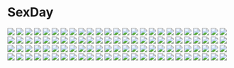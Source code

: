 # SexDay
![](https://konachan.com/image/ea2070690c6716e224eef14622db79ae/Konachan.com%20-%2062361%20jpeg_artifacts%20last_exile%20lavie_head%20range_murata.jpg)
![](https://konachan.com/image/c96306107786e2561cf78e154b4ae779/Konachan.com%20-%20211503%20animal%20blue_eyes%20bow%20brown_hair%20butterfly%20catgirl%20doggirl%20drink%20food%20grass%20long_hair%20original%20pink_hair%20short_hair%20socks%20tail%20tree%20watermark%20xiangtu.jpg)
![](https://konachan.com/image/228fec9616c2bc7d14907c0ba4ca81bf/Konachan.com%20-%2079157%20arcana_heart%20bed%20blue_eyes%20blush%20bra%20brown_hair%20elbow_gloves%20garter_belt%20gloves%20panties%20thighhighs%20underwear.jpg)
![](https://konachan.com/image/b6c0463e5367fc0c1f48f69bf2aa863d/Konachan.com%20-%2080228%20akiyama_mio%20bikini%20chibi%20hirasawa_yui%20k-on%21%20kotobuki_tsumugi%20nakano_azusa%20swimsuit%20tainaka_ritsu.jpg)
![](https://konachan.com/jpeg/cc646e748f156b8aa10d8672f948e68e/Konachan.com%20-%2018435%20bikini%20fate_testarossa%20mahou_shoujo_lyrical_nanoha%20reinforce_zwei%20swimsuit%20takamachi_nanoha%20umbrella%20yagami_hayate.jpg)
![](https://konachan.com/image/7617e24e24ca4ffd6d1e2bac616ec11d/Konachan.com%20-%2067150%20hatsune_miku%20twintails%20vocaloid%20world_is_mine_%28vocaloid%29.jpg)
![](https://konachan.com/jpeg/a7d45467431c700d4862c6001ae05c92/Konachan.com%20-%20125068%202girls%20anus%20ass%20blush%20bomi%20breasts%20censored%20game_cg%20hiiragi_yamame%20kajiki_hime%20molamola_software%20nipples%20nude%20omae_no_pantsu_wa_nani-iro_da%21%20pussy.jpg)
![](https://konachan.com/jpeg/56eaf2f6f978bad5ca4c84c44d5d78ec/Konachan.com%20-%20262011%20abe_nana%20bikini%20brown_hair%20group%20idolmaster%20idolmaster_cinderella_girls%20kimura_natsuki%20maekawa_miku%20mirimo01%20short_hair%20swimsuit%20tada_riina%20wink.jpg)
![](https://konachan.com/jpeg/385902ecfc03c00d260cd1114873c1a2/Konachan.com%20-%20173608%20blue_eyes%20blue_hair%20bunny%20buzaishi%20flowers%20hatsune_miku%20thighhighs%20vocaloid%20wings.jpg)
![](https://konachan.com/jpeg/bd3e19bd06f8abcc9f449daf78474732/Konachan.com%20-%20167066%202girls%20black_hair%20bones%20clouds%20landscape%20long_hair%20melonsoda%20original%20scenic%20short_hair%20shorts%20skull%20sky%20tree%20water.jpg)
![](https://konachan.com/image/4315c6fef85e606ff47deb0b34dc1558/Konachan.com%20-%20130495%202girls%20aoki_reika%20blue_eyes%20blue_hair%20blush%20bow%20green_eyes%20green_hair%20long_hair%20precure%20school_uniform%20short_hair%20shoujo_ai%20skirt%20smile_precure%21.jpg)
![](https://konachan.com/image/47404d14e9acb5c17f8c723f6de4fdbb/Konachan.com%20-%20101223%20bra%20breasts%20brown_hair%20cleavage%20game_cg%20hoshino_ouji%20hoshi_no_ouji-kun%20male%20qp%3Aflapper%20tagme_%28artist%29%20tagme_%28character%29%20underwear.jpg)
![](https://konachan.com/jpeg/40a411ee0023008a9f3cb47ea6f9bbee/Konachan.com%20-%20298827%20blonde_hair%20breasts%20cleavage%20cross%20crown%20elbow_gloves%20fate_grand_order%20fate_%28series%29%20gloves%20gray%20green_eyes%20leotard%20short_hair%20skintight%20thighhighs.jpg)
![](https://konachan.com/image/c3d6bb867926c0819437987a30187fb0/Konachan.com%20-%20215874%20animal%20animal_ears%20bell%20blonde_hair%20boots%20braids%20green_eyes%20monster_hunter%20pantyhose%20pointed_ears%20ponytail%20scarlet_%28dango%29.jpg)
![](https://konachan.com/image/46784e11116cedbb39be5d05427027e6/Konachan.com%20-%20132461%20glasses%20hajime%20nagato_yuki%20orange_eyes%20purple_hair%20scarf%20school_uniform%20short_hair%20suzumiya_haruhi_no_yuutsu.jpg)
![](https://konachan.com/jpeg/9907d09b1baa65c595592a251747e571/Konachan.com%20-%20131488%20animal_ears%20blush%20collar%20green_eyes%20green_hair%20heart%20kasodani_kyouko%20tail%20touhou%20yamasan.jpg)
![](https://konachan.com/image/b08cc203b944024600cf1ca2fd132f01/Konachan.com%20-%2037870%20blue_eyes%20blue_hair%20boots%20gloves%20kiddy_grade%20lumiere%20thighhighs.jpg)
![](https://konachan.com/jpeg/9f5cb46f44c60338f0d754b7789d009d/Konachan.com%20-%20164793%20blue_eyes%20game_cg%20kizuna_%28reminiscence%29%20reminiscence%20tigre_soft%20tomose_shunsaku.jpg)
![](https://konachan.com/jpeg/e0e021ec9a7cd2475445e9a64b6163bc/Konachan.com%20-%20272996%20anthropomorphism%20blue_eyes%20blush%20breasts%20cum%20gray_hair%20kantai_collection%20navel%20nipples%20nironiro%20penis%20pussy%20sex%20short_hair%20uncensored.jpg)
![](https://konachan.com/jpeg/308eae112806b6b6abf36e1a2ecf39bd/Konachan.com%20-%20208876%20blush%20breasts%20censored%20momo_velia_deviluke%20nipples%20nude%20pink_eyes%20pink_hair%20pussy%20short_hair%20spread_legs%20spread_pussy%20to_love_ru%20yabuki_kentarou.jpg)
![](https://konachan.com/image/84833c3946c17f805121cfdb0f7bc1b5/Konachan.com%20-%20110296%20hidan_no_aria%20jeanne_d%27arc_%28hidan_no_aria%29%20kobuichi%20ribbons%20school_uniform%20white_hair.jpg)
![](https://konachan.com/image/f953bd2bbdc9f8433f028390de9a9c53/Konachan.com%20-%20133031%20clouds%20hat%20kodatino%20long_hair%20original%20pink_eyes%20pink_hair%20thighhighs%20twintails.jpg)
![](https://konachan.com/jpeg/c37727b12fd813dc19e7ba99b7ae9167/Konachan.com%20-%2077691%20game_cg%20iro_ni_ide_ni_keri_waga_koi_wa%20kaede_yuzuna%20narumi_yuu%20pantyhose%20school_uniform%20windmill_%28company%29.jpg)
![](https://konachan.com/image/fd071768e7d047569565ef45164f2f55/Konachan.com%20-%2097826%20akemi_homura%20jpeg_artifacts%20mahou_shoujo_madoka_magica%20senya_fuurin.jpg)
![](https://konachan.com/jpeg/90f15668be157a6b40abc4d5ec15496e/Konachan.com%20-%20183808%20bow%20game_cg%20garden_soft%20hat%20long_hair%20love_replica%20panties%20purple_hair%20sakura_mizuho%20school_uniform%20spread_legs%20takada_kazuhiro%20thighhighs%20underwear.jpg)
![](https://konachan.com/jpeg/4348da2c1fb1a24bfca2bce7c264fa8a/Konachan.com%20-%20187512%20anapom%20ass%20bed%20blush%20food%20game_cg%20long_hair%20ootori_maria%20panties%20pocky%20studio_ryokucha%20thighhighs%20underwear.jpg)
![](https://konachan.com/jpeg/73d7cf6b04f803469531bfb7191bad1a/Konachan.com%20-%20255234%20aoi_tori%20clouds%20game_cg%20gray_hair%20koku%20long_hair%20male%20mary_harker%20purple_software%20scenic%20sky%20sunset.jpg)
![](https://konachan.com/image/970370b0dc2bfaf2bab3523a763a7a34/Konachan.com%20-%20117229%20honda_masazumi%20kyoukai_senjou_no_horizon%20long_hair.jpg)
![](https://konachan.com/image/b73c68f959b205dda5cc09292fd39e16/Konachan.com%20-%20195912%20blush%20breasts%20cameltoe%20headphones%20long_hair%20panties%20pink_eyes%20pink_hair%20skirt%20sonico%20super_sonico%20thighhighs%20train%20underwear%20upskirt%20v-mag.jpg)
![](https://konachan.com/image/a932f17fe278c2951cf15456cfe789ef/Konachan.com%20-%20175164%20apron%20bandage%20bandaid%20blush%20braids%20cake%20chibi%20collar%20drink%20eyepatch%20food%20glasses%20gloves%20group%20hat%20headband%20ponytail%20sarashi%20skirt%20socks%20swimsuit.jpg)
![](https://konachan.com/image/4c640cd40c7beaf8f3f59ebbdbc8868b/Konachan.com%20-%20262131%20animal%20ass%20blonde_hair%20dress%20horns%20mito_yoshihiro%20original%20panties%20pointed_ears%20red_eyes%20sheep%20sheepgirl%20thighhighs%20underwear%20wink.jpg)
![](https://konachan.com/jpeg/7b60eddffe8fa91606586907fbe890c5/Konachan.com%20-%20256920%20aqua_eyes%20azur_lane%20bow%20breasts%20cleavage%20dress%20flowers%20gloves%20headdress%20long_hair%20ponytail%20summer_dress%20tagme_%28artist%29%20tree%20twintails%20white_hair.jpg)
![](https://konachan.com/image/3ad30d82eb42f8070c18db818503bad7/Konachan.com%20-%2015662%20amy%20bakuretsu_tenshi%20computer%20hakua_ugetsu.jpg)
![](https://konachan.com/image/4cb6ee9fb7b3b68859f0fef73622fd4e/Konachan.com%20-%20141972%20brown_hair%20elbow_gloves%20gloves%20long_hair%20merontomari%20pink_eyes%20skirt%20sword%20sword_art_online%20thighhighs%20weapon%20yuuki_asuna.jpg)
![](https://konachan.com/image/689c8374dc8b42ae6654f77c17db9070/Konachan.com%20-%20210490%202girls%20anthropomorphism%20breasts%20cleavage%20eyepatch%20happa_%28cloverppd%29%20kantai_collection%20no_bra%20open_shirt%20short_hair%20tatsuta_%28kancolle%29.jpg)
![](https://konachan.com/image/3b1e905d7042f0d52742f3c9896ebc82/Konachan.com%20-%20282899%20giba_%28out-low%29%20idolmaster%20idolmaster_million_live%21%20kikuchi_makoto%20kitazawa_shiho%20sakuramori_kaori%20shimabara_elena.jpg)
![](https://konachan.com/jpeg/c181e644b207f61d2573382e186c9e58/Konachan.com%20-%20201699%20akine_%28kuroyuri%29%20bed%20blue_eyes%20blue_hair%20long_hair%20nude%20sound_voltex.jpg)
![](https://konachan.com/jpeg/7241ef93725b087976a8d7f751abc1b6/Konachan.com%20-%20265778%20bow%20bunny%20candy%20dress%20flowers%20headdress%20lollipop%20original%20rose%20short_hair%20teddy_bear%20teracoot%20wristwear.jpg)
![](https://konachan.com/image/8c22e81ee960fb174d787135f8b1fe68/Konachan.com%20-%2050687%20alice_parade%20chibi%20inemuri_yamane%20itou_noiji%20shirousagi_silk%20thighhighs%20unisonshift.jpg)
![](https://konachan.com/image/96eec36d7596409a811f4af56d69857a/Konachan.com%20-%20306411%20anthropomorphism%20ass%20azur_lane%20blush%20bodysuit%20gray_hair%20long_hair%20mecha%20mechagirl%20prinz_eugen_%28azur_lane%29%20red_eyes%20twintails%20yusha_%28m-gata%29.jpg)
![](https://konachan.com/image/8a147fda42affdccc905f638a2f1d834/Konachan.com%20-%20184969%20babidi%20bee_%28dragonball%29%20dabura%20dekopin08%20dragonball%20gotenks%20kaioushin%20kibito%20majin_buu%20mr._satan%20piccolo%20son_gohan%20son_goku%20uub%20vegeta%20vegetto.jpg)
![](https://konachan.com/image/0c2854ad3870b8c23a313c176293aa57/Konachan.com%20-%20292979%20breasts%20brown_hair%20censored%20cum%20fellatio%20fingering%20glasses%20green_eyes%20nipples%20original%20panties%20penis%20sblack%20short_hair%20thighhighs%20underwear.jpg)
![](https://konachan.com/image/47906e3e92bd5e5ab0401db8901b4519/Konachan.com%20-%20133524%20animal%20bird%20brown_eyes%20green_hair%20idolmaster%20masakichi_%28crossroad%29%20otonashi_kotori%20rainbow%20sky.jpg)
![](https://konachan.com/image/5ff34ea46e65578e97e8fd086ba5bd08/Konachan.com%20-%20272211%202girls%20breasts%20brown_eyes%20brown_hair%20chijou_noko%20chikanoko%20choker%20clouds%20dress%20long_hair%20pink_hair%20sky%20stars%20sunset%20tsugou_makina%20twintails%20wristwear.jpg)
![](https://konachan.com/jpeg/3c037215d2e708cf706536dbbcea990c/Konachan.com%20-%20141621%20aqua_eyes%20blue%20blue_hair%20blush%20bow%20cirno%20dress%20fairy%20kurot%20short_hair%20touhou%20wings.jpg)
![](https://konachan.com/image/75e09af59408b283943e53c203eaa962/Konachan.com%20-%205491%20animal_ears%20doggirl%20tagme%20tail.jpg)
![](https://konachan.com/jpeg/d9cf7d7dfda95d5229690618f802be5c/Konachan.com%20-%20272139%20anus%20ass%20blush%20breasts%20brown_hair%20censored%20frill%20game_cg%20headdress%20long_hair%20maid%20navel%20nipples%20no_bra%20nopan%20penis%20pussy%20sex%20takao_sana%20tears.jpg)
![](https://konachan.com/jpeg/70b83605d0c85b2ca529d1f015552e9a/Konachan.com%20-%20176711%20amagai_yukino%20blue_eyes%20breast_grab%20brown_hair%20candysoft%20censored%20game_cg%20navel%20nude%20penis%20pussy%20sex%20tsushima_hakari%20tsuyokiss_next.jpg)
![](https://konachan.com/jpeg/e965e0649e0456c83e0b85358d9d915b/Konachan.com%20-%20195860%20breasts%20choker%20cleavage%20game_cg%20gray_hair%20headdress%20long_hair%20sakura_angels%20tagme%20thighhighs%20wanaca%20weapon%20winged_cloud%20yellow_eyes.jpg)
![](https://konachan.com/image/8da2bbb68008e649f2c6e5f7f390edcf/Konachan.com%20-%2010830%20tagme.jpg)
![](https://konachan.com/image/2a6a62f9a7baa2b76ffb844fbe6832e7/Konachan.com%20-%20177380%20armor%20artoria_pendragon_%28all%29%20blonde_hair%20dress%20fate_%28series%29%20fate_stay_night%20green_eyes%20ribbons%20saber%20shirabi_%28life-is-free%29%20sword%20weapon%20white.jpg)
![](https://konachan.com/image/59fe6057ce733fc3b33612c3f13e2c62/Konachan.com%20-%20249142%20gray_hair%20long_hair%20original%20pixiv_fantasia%20polychromatic%20red_eyes%20yuushouku.jpg)
![](https://konachan.com/image/a33e5cbf08001a4a1d18b7c7639081f6/Konachan.com%20-%20122791%20blue_hair%20clouds%20dress%20dualscreen%20hat%20hinanawi_tenshi%20kirise_mitsuru%20red_eyes%20sky%20sword%20tagme%20touhou%20weapon.jpg)
![](https://konachan.com/image/74976a559bfbb739c5c76d94e17ab141/Konachan.com%20-%20184976%20matsura_ichirou%20original%20water%20waterfall.jpg)
![](https://konachan.com/jpeg/52f13dd5e9a7f53837f44c63140168b8/Konachan.com%20-%20151034%20couch%20game_cg%20giga%20kajiya_ayano%20kiss%20kiss_bell%20mikoto_akemi%20tie%20underwear.jpg)
![](https://konachan.com/jpeg/1ccc241e0074a2e0c50fca5d5afffbd2/Konachan.com%20-%20259738%20blue_eyes%20blue_hair%20blush%20breasts%20censored%20navel%20nipples%20nude%20pussy%20rem_%28re%3Azero%29%20short_hair%20silly_%28marinkomoe%29%20white.jpg)
![](https://konachan.com/image/27053669ed861ce53d345829d06aa565/Konachan.com%20-%2051457%20hachune_miku%20hatsune_miku%20leek%20open_shirt%20panties%20striped_panties%20thighhighs%20underwear%20vocaloid.jpg)
![](https://konachan.com/jpeg/4f7f21936de4b2480369b150e7cc430f/Konachan.com%20-%20219292%20blonde_hair%20ganesagi%20glasses%20original%20school_uniform%20white%20yellow_eyes.jpg)
![](https://konachan.com/jpeg/c80dde4bc251bc087362a764037ed144/Konachan.com%20-%20249478%20animal%20bird%20breasts%20cleavage%20cropped%20dress%20eruthika%20gun%20hat%20long_hair%20mask%20red_eyes%20tree_of_savior%20weapon%20white_hair.jpg)
![](https://konachan.com/image/b65c08f158bf7cf0b3184eeaa29444f4/Konachan.com%20-%2063586%20censored%20favorite%20game_cg%20hoshizora_no_memoria%20tagme.jpg)
![](https://konachan.com/image/63c15455eda4213c55e5fbd041106140/Konachan.com%20-%20195179%20ass%20cameltoe%20kakiage_hiroba%20original%20panties%20school_uniform%20skirt%20underwear%20upskirt.jpg)
![](https://konachan.com/image/70b69115f2bf668bd9450a98a650365f/Konachan.com%20-%2080852%202girls%20brown_eyes%20brown_hair%20butterfly%20original%20ribbons%20twins.jpg)
![](https://konachan.com/jpeg/9b0acf70a655d219d8e6cfef22fec8ac/Konachan.com%20-%20300274%20blue%20blush%20brown_eyes%20brown_hair%20close%20matsui_hiroaki%20original%20twintails.jpg)
![](https://konachan.com/image/9b6e6990952eeade370ec8f365a37ff1/Konachan.com%20-%2077182%20bloomers%20brown_eyes%20brown_hair%20gym_uniform%20painpa.jpg)
![](https://konachan.com/jpeg/1bd4ce431fe51ac1ef6ed309c4bed18d/Konachan.com%20-%20229214%20animal_ears%20ball%20blush%20bow%20catgirl%20futoshi_ame%20original%20pink_eyes%20pink_hair.jpg)
![](https://konachan.com/jpeg/3f3ecd69025bc4f8a44db001507f334c/Konachan.com%20-%20247952%202girls%20bikini%20black_hair%20blonde_hair%20drink%20flowers%20food%20fruit%20game_console%20gamers%21%20green_eyes%20long_hair%20short_hair%20swimsuit%20tendou_karen.jpg)
![](https://konachan.com/jpeg/c5914dfa760200d43e77ca258556c3ad/Konachan.com%20-%20284243%20blush%20choker%20close%20dress%20fukunoki_tokuwa%20long_hair%20mashiro_kanon%20pointed_ears%20red_eyes%20ribbons%20signed%20summer_dress%20twintails%20white%20white_hair.jpg)
![](https://konachan.com/image/403979d166fa101507a761163430e79d/Konachan.com%20-%2030646%20bed%20panties%20striped_panties%20takeda_hiromitsu%20thighhighs%20topless%20underwear.jpg)
![](https://konachan.com/image/aeb74d68000551df575924fbc3e534cd/Konachan.com%20-%20147274%20animal%20aqua_eyes%20bird%20brown_hair%20chinese_clothes%20daro_%28645046276%29%20long_hair%20luo_tianyi%20twintails%20umbrella%20vocaloid%20vocaloid_china.jpg)
![](https://konachan.com/jpeg/deee4a11669afc1e6fd557888bf9172e/Konachan.com%20-%20252295%20houjuu_nue%20ryosios%20touhou.jpg)
![](https://konachan.com/jpeg/22b5abe50ed9c62c33d1eb5045031b35/Konachan.com%20-%2092506%20blonde_hair%20game_cg%20green_eyes%20kanemoto_akari%20kobuichi%20long_hair%20noble_works%20school_uniform%20tie%20yuzusoft.jpg)
![](https://konachan.com/image/492f403b7af2cfa85dd00a9fdbc5e5de/Konachan.com%20-%20301520%20animal_ears%20arknights%20bed%20blush%20dress%20gray_hair%20green_eyes%20kal%27tsit_%28arknights%29%20kashiyarrm%20long_hair.jpg)
![](https://konachan.com/image/32b6bbfede399902fa2bd9ecf720fad8/Konachan.com%20-%20251325%20blonde_hair%20blue_eyes%20blue_hair%20braids%20breasts%20cape%20cropped%20gamers%21%20green_eyes%20hat%20long_hair%20megami%20pink_hair%20scan%20short_hair%20wings%20witch_hat.jpg)
![](https://konachan.com/jpeg/aa96590877ed528bb502463f6a2fc2f9/Konachan.com%20-%2020292%20azumanga_daioh%20tanizaki_yukari.jpg)
![](https://konachan.com/image/3b83235f6dd1dae659cb71d4245dcf69/Konachan.com%20-%20104678%202girls%20blonde_hair%20blue_eyes%20blue_hair%20brown_eyes%20chain%20hat%20kirisame_marisa%20long_hair%20mima%20spiral_%28artist%29%20staff%20touhou%20wink%20witch.jpg)
![](https://konachan.com/image/b1e8d484a5fc57db7bb74afae7cb0563/Konachan.com%20-%2077856%20animal_ears%20bunny_ears%20bunnygirl%20fang%20gun%20nopan%20original%20red_eyes%20weapon.jpg)
![](https://konachan.com/image/8015147b545ccbb9fb6b85aa280a9bf6/Konachan.com%20-%20184555%202girls%20katana%20konpaku_youmu%20saigyouji_yuyuko%20sword%20touhou%20weapon%20yukizumi_remon.jpg)
![](https://konachan.com/jpeg/a46ef03039ffc56bd65de7a6db8090ab/Konachan.com%20-%20158129%202girls%20ass%20blue_eyes%20blue_hair%20kurokami_medaka%20medaka_box%20panties%20purple_hair%20school_uniform%20thighhighs%20torn_clothes%20underwear%20white%20zettai_ryouiki.jpg)
![](https://konachan.com/jpeg/ab12074af10c47bab41e9b83612281fa/Konachan.com%20-%20272419%20armor%20ass%20blush%20bondage%20breasts%20cape%20elbow_gloves%20game_cg%20gloves%20nipples%20purple_hair%20pussy%20pussy_juice%20rope%20samurai%20thighhighs%20torn_clothes%20uncensored.jpg)
![](https://konachan.com/jpeg/6c26de3d596c118a67248a3f7f45edd0/Konachan.com%20-%20272555%20book%20breasts%20chain%20cleavage%20cross%20feathers%20flowers%20game_cg%20headdress%20long_hair%20mirror_%28game%29%20necklace%20petals%20red_eyes%20tagme_%28artist%29%20white_hair.jpg)
![](https://konachan.com/image/2d0cf98d0057799e016ad339d189f68f/Konachan.com%20-%2030641%20tagme.jpg)
![](https://konachan.com/jpeg/258544c42cf04f7301685b9c714d6448/Konachan.com%20-%20163371%20breasts%20cleavage%20dokidoki%21_precure%20long_hair%20precure%20red_eyes%20red_hair%20skirt%20yayayoruyoru.jpg)
![](https://konachan.com/image/0ba16f9af4ca250209ba3ad786cd2a00/Konachan.com%20-%20195900%20breasts%20censored%20cum%20game_cg%20harvest_overray%20long_hair%20nipples%20nironiro%20nude%20pink_hair%20purple_eyes%20pussy%20tamaki_yuuka%20white_hair%20yatsurugi_komachi.jpg)
![](https://konachan.com/jpeg/7d57d94a983807de2d31cecef7e88e12/Konachan.com%20-%2023354%20azumanga_daioh%20cyan%20ipod%20kimura%20parody%20silhouette.jpg)
![](https://konachan.com/image/084156ae6b3d91c432466327b9036e9b/Konachan.com%20-%2052352%20akiba_rika%20ezaki_yuuichi%20hanbun_no_tsuki_ga_noboru_sora%20yamamoto_keiji.jpg)
![](https://konachan.com/jpeg/0b5f34c2ea263514272e46e9aefe3bbb/Konachan.com%20-%2082793%20kikuchi_seiji%20open_shirt%20tagme.jpg)
![](https://konachan.com/jpeg/0f2e1bbfd69790faf5a282a0291196d2/Konachan.com%20-%2073208%20animal_ears%20bra%20lynette_bishop%20panties%20strike_witches%20tail%20thighhighs%20underwear.jpg)
![](https://konachan.com/image/e0215f8f88aed1922bc7047bff6b7292/Konachan.com%20-%2030647%20black_eyes%20long_hair%20scarf%20shiro_%28octet%29.jpg)
![](https://konachan.com/image/aa8cc77f033b6572bfc80c7bd5c9d943/Konachan.com%20-%20122807%20game_cg%20kitahara_haruki%20male%20ogiso_setsuna%20white_album_2.jpg)
![](https://konachan.com/image/22a4727589f5b2521c60eead2d2cd362/Konachan.com%20-%209172%20disgaea%20pleinair%20pointed_ears.jpg)
![](https://konachan.com/image/af9115ae03331059c6d72773163cf074/Konachan.com%20-%20283715%20blush%20cameltoe%20loli%20lyricbox%20original%20panties%20racer_%28magnet%29%20spread_legs%20thighhighs%20underwear.jpg)
![](https://konachan.com/image/8b7401f746519aadb467c75b32f4b7f0/Konachan.com%20-%20201140%20animal%20anthropomorphism%20ass%20bow%20cat%20gray_hair%20jpeg_artifacts%20kantai_collection%20long_hair%20murakumo_%28kancolle%29%20orange_eyes%20pantyhose%20ribbons%20throtem.jpg)
![](https://konachan.com/jpeg/df9438cb7feaedf6fce8a28ba8185908/Konachan.com%20-%20226899%20amatsuka_mao%20amatsuka_megumi%20gj_bu%20kannazuki_tamaki%20kirara_bernstein%20male%20shinomiya_kyouya%20sumeragi_shion%20yuuki_tatsuya.jpg)
![](https://konachan.com/jpeg/43a08fa254c6a4e954a26301eb0c1981/Konachan.com%20-%20239022%20aqua_eyes%20aqua_hair%20breasts%20dress%20maid%20rem_%28re%3Azero%29%20re%3Azero_kara_hajimeru_isekai_seikatsu%20ribbons%20short_hair%20vector.jpg)
![](https://konachan.com/jpeg/bc7d2bf8e52a684646b4142e55be6f46/Konachan.com%20-%20226546%203d%20landscape%20nobody%20original%20scenic%20tree%20waisshu_%28sougyokyuu%29%20water%20windmill.jpg)
![](https://konachan.com/image/55ff4b21f786caceaa61ef5abd6221f5/Konachan.com%20-%2057383%20fue%20kino_kyouka%20rococoworks%20volume7.jpg)
![](https://konachan.com/jpeg/77419dfbc8c00578dff9ae883b18144d/Konachan.com%20-%20221594%20vocaloid%20wogura.jpg)
![](https://konachan.com/image/75c783a73c8958f0c59c30327904c9e9/Konachan.com%20-%2046652%20breast_hold%20kurono_kurumu%20rosario%2Bvampire%20scan%20school_swimsuit%20sendo_yukari%20swimsuit%20topless.jpg)
![](https://konachan.com/image/b17e528d53da57f1ad2d30bfd1bcf6ee/Konachan.com%20-%2074512%20angel_beats%21%20tk.jpg)
![](https://konachan.com/jpeg/983cb967e0aab49a1282fa7056acb909/Konachan.com%20-%20141770%20blue_hair%20cat_smile%20cherry%20chibi%20drink%20food%20fruit%20hat%20noai_nioshi%20remilia_scarlet%20touhou%20vampire%20wings%20zoom_layer.jpg)
